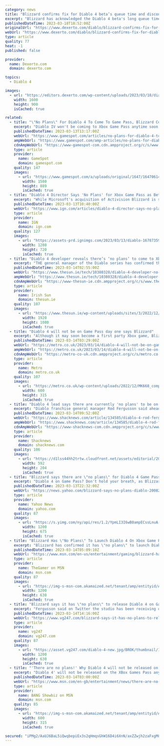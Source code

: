 ```yaml
---
category: news
title: "Blizzard confirms fix for Diablo 4 beta’s queue time and disconnect issues is in the works"
excerpt: "Blizzard has acknowledged the Diablo 4 beta's long queue times and disconnect issues and confirmed the team is working to fix them."
publishedDateTime: 2023-03-18T18:52:00Z
originalUrl: "https://www.dexerto.com/diablo/blizzard-confirms-fix-for-diablo-4-betas-queue-time-and-disconnect-issues-is-in-the-works-2090072/"
webUrl: "https://www.dexerto.com/diablo/blizzard-confirms-fix-for-diablo-4-betas-queue-time-and-disconnect-issues-is-in-the-works-2090072/"
type: article
quality: 77
heat: -1
published: false

provider:
  name: Dexerto.com
  domain: dexerto.com

topics:
  - Diablo 4

images:
  - url: "https://editors.dexerto.com/wp-content/uploads/2023/03/18/diablo-4-inarius-floating-header.jpg"
    width: 1600
    height: 900
    isCached: true

related:
  - title: "\"No Plans\" For Diablo 4 To Come To Game Pass, Blizzard Confirms"
    excerpt: "Diablo IV won't be coming to Xbox Game Pass anytime soon, with Blizzard confirming that it currently has \"no plans\" to add the highly anticipated ARPG to the service. The to-the-point answer came from ..."
    publishedDateTime: 2023-03-13T13:17:00Z
    webUrl: "https://www.gamespot.com/articles/no-plans-for-diablo-4-to-come-to-game-pass-blizzard-confirms/1100-6512298/"
    ampWebUrl: "https://www.gamespot.com/amp-articles/no-plans-for-diablo-4-to-come-to-game-pass-blizzard-confirms/1100-6512298/"
    cdnAmpWebUrl: "https://www-gamespot-com.cdn.ampproject.org/c/s/www.gamespot.com/amp-articles/no-plans-for-diablo-4-to-come-to-game-pass-blizzard-confirms/1100-6512298/"
    type: article
    provider:
      name: GameSpot
      domain: gamespot.com
    quality: 147
    images:
      - url: "https://www.gamespot.com/a/uploads/original/1647/16470614/4111581-diablo4won%27tbeongamepass.jpg"
        width: 1580
        height: 889
        isCached: true
  - title: "Diablo 4 Director Says 'No Plans' for Xbox Game Pass as Beta Approaches"
    excerpt: "While Microsoft's acquisition of Activision Blizzard is still in the process of being approved, there are currently no plans to put Diablo IV on Xbox Game Pass."
    publishedDateTime: 2023-03-13T10:40:00Z
    webUrl: "https://www.ign.com/articles/diablo-4-director-says-no-plans-for-xbox-game-pass-as-beta-approaches"
    type: article
    provider:
      name: IGN
      domain: ign.com
    quality: 127
    images:
      - url: "https://assets-prd.ignimgs.com/2023/03/13/diablo-1678735965637.png?width=1280"
        width: 1280
        height: 720
        isCached: true
  - title: "Diablo 4 developer reveals there’s ‘no plans’ to come to Xbox Game Pass"
    excerpt: "THE general manager of the Diablo series has confirmed that there are ‘no plans’ to bring Diablo 4 to Xbox Game Pass. Diablo 4 is the long-awaited return to the series that saw its last new entry ..."
    publishedDateTime: 2023-03-14T02:55:00Z
    webUrl: "https://www.thesun.ie/tech/10380328/diablo-4-developer-no-plans-xbox-game-pass/"
    ampWebUrl: "https://www.thesun.ie/tech/10380328/diablo-4-developer-no-plans-xbox-game-pass/amp/"
    cdnAmpWebUrl: "https://www-thesun-ie.cdn.ampproject.org/c/s/www.thesun.ie/tech/10380328/diablo-4-developer-no-plans-xbox-game-pass/amp/"
    type: article
    provider:
      name: Irish Sun
      domain: thesun.ie
    quality: 107
    images:
      - url: "https://www.thesun.ie/wp-content/uploads/sites/3/2022/12/diablo-4-release-date-trailer-tga-2022-4-1.jpg?strip=all&quality=100&w=1920&h=1080&crop=1"
        width: 1920
        height: 1080
        isCached: true
  - title: "Diablo 4 will not be on Game Pass day one says Blizzard"
    excerpt: "Although it may soon become a first party Xbox game, Blizzard claims there are no plans to bring Diablo 4 to Game Pass – day one or otherwise."
    publishedDateTime: 2023-03-14T03:29:00Z
    webUrl: "https://metro.co.uk/2023/03/14/diablo-4-will-not-be-on-game-pass-day-one-says-blizzard-18439345/?ico=related-posts"
    ampWebUrl: "https://metro.co.uk/2023/03/14/diablo-4-will-not-be-on-game-pass-day-one-says-blizzard-18439345/amp/"
    cdnAmpWebUrl: "https://metro-co-uk.cdn.ampproject.org/c/s/metro.co.uk/2023/03/14/diablo-4-will-not-be-on-game-pass-day-one-says-blizzard-18439345/amp/"
    type: article
    provider:
      name: Metro
      domain: metro.co.uk
    quality: 107
    images:
      - url: "https://metro.co.uk/wp-content/uploads/2022/12/MK668_comp_match_8khda_rgba_regular-214b.jpg?quality=90&strip=all&zoom=1&resize=600%2C315"
        width: 600
        height: 315
        isCached: true
  - title: "Diablo 4 lead says there are currently 'no plans' to be on Xbox Game Pass"
    excerpt: "Diablo franchise general manager Rod Fergusson said ahead of the Diablo 4 beta this week that there are currently “no plans” for the game on Xbox Game Pass. With Microsoft’s acquisition of Activision Blizzard very close at hand, questions continue ."
    publishedDateTime: 2023-03-14T09:52:00Z
    webUrl: "https://www.shacknews.com/article/134585/diablo-4-rod-fergusson-no-plans-for-xbox-game-pass"
    ampWebUrl: "https://www.shacknews.com/article/134585/diablo-4-rod-fergusson-no-plans-for-xbox-game-pass?amphtml=1"
    cdnAmpWebUrl: "https://www-shacknews-com.cdn.ampproject.org/c/s/www.shacknews.com/article/134585/diablo-4-rod-fergusson-no-plans-for-xbox-game-pass?amphtml=1"
    type: article
    provider:
      name: Shacknews
      domain: shacknews.com
    quality: 106
    images:
      - url: "https://d1lss44hh2trtw.cloudfront.net/assets/editorial/2023/03/diablo-4-lead-says-there-are-currently-no-plans-to-be-on-xbox-game-pass-tweet.jpg"
        width: 592
        height: 204
        isCached: true
  - title: "Blizzard says there are \"no plans\" for Diablo 4 Game Pass launch"
    excerpt: "Diablo 4 on Game Pass? Don't hold your breath, as Blizzard has confirmed there are \"no plans\" for such a thing at the moment. Blizzard has given no indication that Diablo 4 would be a Game Pass game, ..."
    publishedDateTime: 2023-03-13T22:32:00Z
    webUrl: "https://news.yahoo.com/blizzard-says-no-plans-diablo-200821627.html"
    type: article
    provider:
      name: Yahoo News
      domain: yahoo.com
    quality: 87
    images:
      - url: "https://s.yimg.com/ny/api/res/1.2/YpmLI3I6wB0ampECssLnuA--/YXBwaWQ9aGlnaGxhbmRlcjt3PTEyMDA7aD02NzU-/https://media.zenfs.com/en/gamesradar_237/d226590b9dea18180b69f1aac9c2c062"
        width: 1200
        height: 675
        isCached: true
  - title: "Blizzard Has \"No Plans\" To Launch Diablo 4 On Xbox Game Pass"
    excerpt: "Blizzard has confirmed it has \"no plans\" to launch Diablo 4 on Xbox Game Pass in the near future, as some might assume due to the Microsoft-Activision deal. Therefore, if you want to enjoy it on Xbox, ..."
    publishedDateTime: 2023-03-14T05:09:10Z
    webUrl: "https://www.msn.com/en-us/entertainment/gaming/blizzard-has-no-plans-to-launch-diablo-4-on-xbox-game-pass/ar-AA18BC1a"
    type: article
    provider:
      name: TheGamer on MSN
      domain: msn.com
    quality: 87
    images:
      - url: "https://img-s-msn-com.akamaized.net/tenant/amp/entityid/AA18C2HJ.img?h=630&w=1200&m=6&q=60&o=t&l=f&f=jpg"
        width: 1200
        height: 630
        isCached: true
  - title: "Blizzard says it has \"no plans\" to release Diablo 4 on Game Pass"
    excerpt: "Fergusson said on Twitter the studio has been receiving questions regarding Diablo 4 on Game Pass, and he wants folks to know the studio has \"no plans for that.\" That may be the plan at present, but that could all change if the Microsoft acquisition of .."
    publishedDateTime: 2023-03-14T14:16:00Z
    webUrl: "https://www.vg247.com/blizzard-says-it-has-no-plans-to-release-diablo-4-on-game-pass"
    type: article
    provider:
      name: vg247
      domain: vg247.com
    quality: 87
    images:
      - url: "https://asset.vg247.com/diablo-4-new.jpg/BROK/thumbnail/1200x630/diablo-4-new.jpg"
        width: 1200
        height: 630
        isCached: true
  - title: "'There are no plans!' Why Diablo 4 will not be released on XBox Games Pass"
    excerpt: "Diablo 4' will not be released on the XBox Games Pass anytime soon. © Provided by BANG Showbiz 'Diablo 4' (c) Activision Blizzard . The upcoming action role-playing game - which ..."
    publishedDateTime: 2023-03-14T03:00:00Z
    webUrl: "https://www.msn.com/en-gb/entertainment/news/there-are-no-plans-why-diablo-4-will-not-be-released-on-xbox-games-pass/ar-AA18CkZg"
    type: article
    provider:
      name: BANG Showbiz on MSN
      domain: msn.com
    quality: 85
    images:
      - url: "https://img-s-msn-com.akamaized.net/tenant/amp/entityid/AA10PPv9.img?h=315&w=600&m=6&q=60&o=t&l=f&f=jpg&x=529&y=252"
        width: 600
        height: 315
        isCached: true

secured: "iPMg2/AaUJ6BaL5iQwqbepiEx3s2qHmqsGhW16D4i6XnN/axZZwjh2zaFxgM84J7HkNeDYUyldfl//+DZh389/7XSmyPGz5NcLKn2JlcANdAPB2ACAAMYVqddPrbnhF5pST5r757Vcdqs3m8Ms+VKrhpkeoegjSbKVKzAbwkZ5OmzlGU2hX1NTZmjy6xEN0XJnxspovct9/qMJUd+R8DlxGWWTJ9ecR2cWAeO/LqK1K5UgzAvxcO4YeR0Q+CyK33FTnX08zkI7U3ToUnRYaaSP5AP9ZXXgIzvW187KyUq7sG6m5tY2v4dW8DDXeTw2p3HWwGo3aU0EdvFHdkjVTNYCZhqslSU3zJZZWvu7bRn90=;8HOw91BhS8nLnoaj5YnC8g=="
---
```


